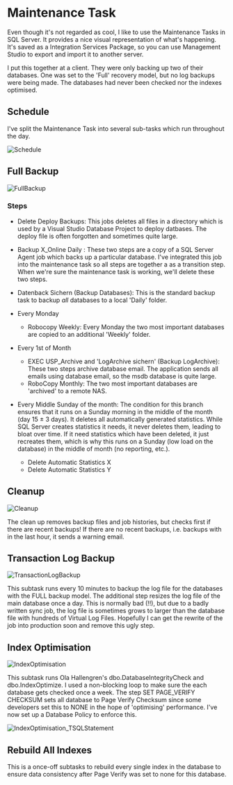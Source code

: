 # Maintenance Task

Even though it's not regarded as cool, I like to use the Maintenance Tasks in SQL Server.  It provides a nice visual representation
of what's happening.  It's saved as a Integration Services Package, so you can use Management Studio to export
and import it to another server.

I put this together at a client.  They were only backing up two of their databases.  One was set to the 'Full' recovery model,
but no log backups were being made.  The databases had never been checked nor the indexes optimised.

## Schedule

I've split the Maintenance Task into several sub-tasks which run throughout the day.

![Schedule](/images/Schedule.PNG)

## Full Backup

![FullBackup](/images/FullBackup.PNG)

### Steps

* Delete Deploy Backups: This jobs deletes all files in a directory which is used by a Visual Studio Database Project to
deploy datbases.  The deploy file is often forgotten and sometimes quite large.

* Backup X_Online Daily : These two steps are a copy of a SQL Server Agent job which backs up a particular database.  I've integrated this job into the maintenance task so all steps are together a as a transition step.  When we're sure
the maintenance task is working, we'll delete these two steps.

* Datenback Sichern (Backup Databases): This is the standard backup task to backup *all* databases to a local 'Daily' folder.

* Every Monday
  * Robocopy Weekly: Every Monday the two most important databases are copied to an additional 'Weekly' folder.  

* Every 1st of Month
  * EXEC USP_Archive and 'LogArchive sichern' (Backup LogArchive): These two steps archive database email.  The application sends
  all emails using database email, so the msdb database is quite large.
  * RoboCopy Monthly: The two most important databases are 'archived' to a remote NAS.

* Every Middle Sunday of the month: The condition for this branch ensures that it runs on a Sunday morning in the middle of
the month (day 15 ± 3 days).  It deletes all automatically generated statistics.  While SQL Server creates statistics it needs,
it never deletes them, leading to bloat over time.  If it need statistics which have been deleted, it just recreates them, which is why this runs on a Sunday (low load on the database) in the middle of month (no reporting, etc.).
  * Delete Automatic Statistics X
  * Delete Automatic Statistics Y

## Cleanup

![Cleanup](/images/Cleanup.PNG)

The clean up removes backup files and job histories, but checks first if there are recent backups!  If there are
no recent backups, i.e. backups with in the last hour, it sends a warning email.

## Transaction Log Backup

![TransactionLogBackup](/images/TransactionLogBackup.PNG)

This subtask runs every 10 minutes to backup the log file for the databases with the FULL backup model.  The
additional step resizes the log file of the main database once a day.  This is normally bad (!!), but
due to a badly written sync job, the log file is sometimes grows to larger than the database file with
hundreds of Virtual Log Files.  Hopefully I can get the rewrite of the job into production soon
and remove this ugly step.

## Index Optimisation

![IndexOptimisation](/images/IndexOptimisation.PNG)

This subtask runs Ola Hallengren's dbo.DatabaseIntegrityCheck and dbo.IndexOptimize.  I used a non-blocking
loop to make sure the each database gets checked once a week.  The step SET PAGE_VERIFY CHECKSUM sets
all database to Page Verify Checksum since some developers set this to NONE in the hope of 'optimising'
performance.  I've now set up a Database Policy to enforce this.

![IndexOptimisation_TSQLStatement](/images/IndexOptimisation_TSQLStatement.PNG)

## Rebuild All Indexes

This is a once-off subtasks to rebuild every single index in the database to ensure data consistency after
Page Verify was set to none for this database.